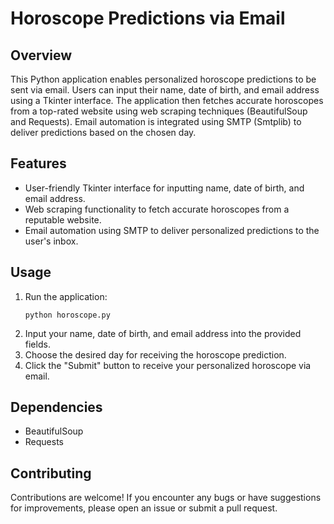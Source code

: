 

# Horoscope Predictions via Email

## Overview
This Python application enables personalized horoscope predictions to be sent via email. Users can input their name, date of birth, and email address using a Tkinter interface. The application then fetches accurate horoscopes from a top-rated website using web scraping techniques (BeautifulSoup and Requests). Email automation is integrated using SMTP (Smtplib) to deliver predictions based on the chosen day.

## Features
- User-friendly Tkinter interface for inputting name, date of birth, and email address.
- Web scraping functionality to fetch accurate horoscopes from a reputable website.
- Email automation using SMTP to deliver personalized predictions to the user's inbox.



## Usage
1. Run the application:
   ```
   python horoscope.py
   ```
2. Input your name, date of birth, and email address into the provided fields.
3. Choose the desired day for receiving the horoscope prediction.
4. Click the "Submit" button to receive your personalized horoscope via email.

## Dependencies
- BeautifulSoup
- Requests

## Contributing
Contributions are welcome! If you encounter any bugs or have suggestions for improvements, please open an issue or submit a pull request.
